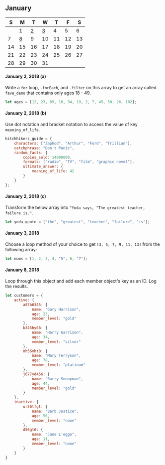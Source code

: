 ## January

|S|M|T|W|T|F|S|
|-|-|-|-|-|-|-|
||1|[2](#j2)|[3](#j3)|4|5|6|
|7|[8](#j8)|9|10|11|12|13|
|14|15|16|17|18|19|20|
|21|22|23|24|25|26|27|
|28|29|30|31||||

<a id="j2"></a>

#### January 2, 2018 (a)

Write a `for` loop, `.forEach`, and `.filter` on this array to get an array called `fave_demo` that contains only ages 18 - 49.

```Javascript
let ages = [12, 23, 89, 16, 34, 19, 2, 7, 45, 50, 26, 102];
```

#### January 2, 2018 (b)

Use dot notation and bracket notation to access the value of key `meaning_of_life`.

```Javascript
hitchhikers_guide = {
    characters: ["Zaphod", "Arthur", "Ford", "Trillian"],
    catchphrase: "Don't Panic",
    random_facts: {
        copies_sold: 14000000,
        formats: ["radio", "TV", "film", "graphic novel"],
        ultimate_answer: {
            meaning_of_life: 42
        }
    }
};
```

#### January 2, 2018 (c)

Transform the below array into `"Yoda says, "The greatest teacher, failure is."`.

```Javascript
let yoda_quote = ["the", "greatest", "teacher", "failure", "is"];
```

<a id="j3"></a>

#### January 3, 2018

Choose a loop method of your choice to get `[3, 5, 7, 9, 11, 13]` from the following array:

```Javascript
let nums = [1, 2, 3, 4, "5", 6, "7"];
```

<a id="j8"></a>

#### January 8, 2018

Loop through this object and add each member object's key as an ID. Log the results.

```js
let customers = {
    active: {
        a87b6345: {
            name: "Gary Harrison",
            age: 23,
            member_level: "gold"
        },
        b345hy66: {
            name: "Harry Garrison",
            age: 34,
            member_level: "silver"
        },
        nh56yht8: {
            name: "Mary Terryson",
            age: 78,
            member_level: "platinum"
        },
        j677yd456: {
            name: "Barry Sonnyman",
            age: 44,
            member_level: "gold"
        }
    },
    inactive: {
        ur56tfgt: {
            name: "Barb Justice",
            age: 56,
            member_level: "none"
        },
        d56gt6: {
            name: "Jane L'eggo",
            age: 11,
            member_level: "none"
        }
    }
}
```